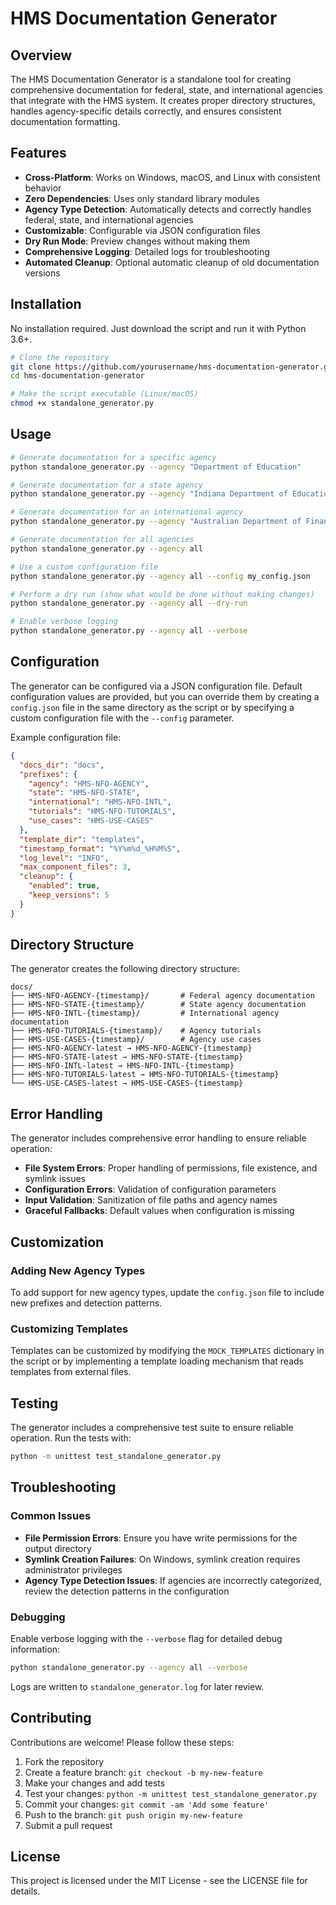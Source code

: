 # HMS Documentation Generator

## Overview

The HMS Documentation Generator is a standalone tool for creating comprehensive documentation for federal, state, and international agencies that integrate with the HMS system. It creates proper directory structures, handles agency-specific details correctly, and ensures consistent documentation formatting.

## Features

- **Cross-Platform**: Works on Windows, macOS, and Linux with consistent behavior
- **Zero Dependencies**: Uses only standard library modules
- **Agency Type Detection**: Automatically detects and correctly handles federal, state, and international agencies
- **Customizable**: Configurable via JSON configuration files
- **Dry Run Mode**: Preview changes without making them
- **Comprehensive Logging**: Detailed logs for troubleshooting
- **Automated Cleanup**: Optional automatic cleanup of old documentation versions

## Installation

No installation required. Just download the script and run it with Python 3.6+.

```bash
# Clone the repository
git clone https://github.com/yourusername/hms-documentation-generator.git
cd hms-documentation-generator

# Make the script executable (Linux/macOS)
chmod +x standalone_generator.py
```

## Usage

```bash
# Generate documentation for a specific agency
python standalone_generator.py --agency "Department of Education"

# Generate documentation for a state agency
python standalone_generator.py --agency "Indiana Department of Education"

# Generate documentation for an international agency
python standalone_generator.py --agency "Australian Department of Finance"

# Generate documentation for all agencies
python standalone_generator.py --agency all

# Use a custom configuration file
python standalone_generator.py --agency all --config my_config.json

# Perform a dry run (show what would be done without making changes)
python standalone_generator.py --agency all --dry-run

# Enable verbose logging
python standalone_generator.py --agency all --verbose
```

## Configuration

The generator can be configured via a JSON configuration file. Default configuration values are provided, but you can override them by creating a `config.json` file in the same directory as the script or by specifying a custom configuration file with the `--config` parameter.

Example configuration file:

```json
{
  "docs_dir": "docs",
  "prefixes": {
    "agency": "HMS-NFO-AGENCY",
    "state": "HMS-NFO-STATE",
    "international": "HMS-NFO-INTL",
    "tutorials": "HMS-NFO-TUTORIALS",
    "use_cases": "HMS-USE-CASES"
  },
  "template_dir": "templates",
  "timestamp_format": "%Y%m%d_%H%M%S",
  "log_level": "INFO",
  "max_component_files": 3,
  "cleanup": {
    "enabled": true,
    "keep_versions": 5
  }
}
```

## Directory Structure

The generator creates the following directory structure:

```
docs/
├── HMS-NFO-AGENCY-{timestamp}/       # Federal agency documentation
├── HMS-NFO-STATE-{timestamp}/        # State agency documentation
├── HMS-NFO-INTL-{timestamp}/         # International agency documentation
├── HMS-NFO-TUTORIALS-{timestamp}/    # Agency tutorials
├── HMS-USE-CASES-{timestamp}/        # Agency use cases
├── HMS-NFO-AGENCY-latest → HMS-NFO-AGENCY-{timestamp}
├── HMS-NFO-STATE-latest → HMS-NFO-STATE-{timestamp}
├── HMS-NFO-INTL-latest → HMS-NFO-INTL-{timestamp}
├── HMS-NFO-TUTORIALS-latest → HMS-NFO-TUTORIALS-{timestamp}
└── HMS-USE-CASES-latest → HMS-USE-CASES-{timestamp}
```

## Error Handling

The generator includes comprehensive error handling to ensure reliable operation:

- **File System Errors**: Proper handling of permissions, file existence, and symlink issues
- **Configuration Errors**: Validation of configuration parameters
- **Input Validation**: Sanitization of file paths and agency names
- **Graceful Fallbacks**: Default values when configuration is missing

## Customization

### Adding New Agency Types

To add support for new agency types, update the `config.json` file to include new prefixes and detection patterns.

### Customizing Templates

Templates can be customized by modifying the `MOCK_TEMPLATES` dictionary in the script or by implementing a template loading mechanism that reads templates from external files.

## Testing

The generator includes a comprehensive test suite to ensure reliable operation. Run the tests with:

```bash
python -m unittest test_standalone_generator.py
```

## Troubleshooting

### Common Issues

- **File Permission Errors**: Ensure you have write permissions for the output directory
- **Symlink Creation Failures**: On Windows, symlink creation requires administrator privileges
- **Agency Type Detection Issues**: If agencies are incorrectly categorized, review the detection patterns in the configuration

### Debugging

Enable verbose logging with the `--verbose` flag for detailed debug information:

```bash
python standalone_generator.py --agency all --verbose
```

Logs are written to `standalone_generator.log` for later review.

## Contributing

Contributions are welcome! Please follow these steps:

1. Fork the repository
2. Create a feature branch: `git checkout -b my-new-feature`
3. Make your changes and add tests
4. Test your changes: `python -m unittest test_standalone_generator.py`
5. Commit your changes: `git commit -am 'Add some feature'`
6. Push to the branch: `git push origin my-new-feature`
7. Submit a pull request

## License

This project is licensed under the MIT License - see the LICENSE file for details.